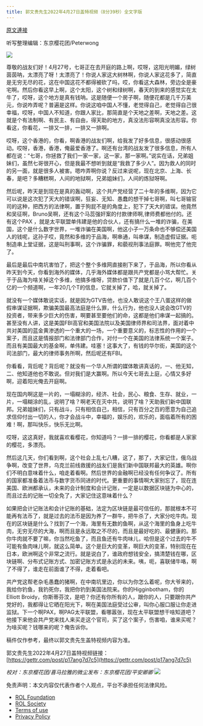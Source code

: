 ```yaml
---
title: 郭文贵先生2022年4月27日盖特视频（8分39秒）全文字版
---
```


[原文連接](https://gnews.org/zh-hans/2427895/)

听写整理编辑：东京樱花团/Peterwong
 
![](https://assets.gnews.org/wp-content/uploads/2022/04/04281.png)
 
尊敬的战友们好！4月27号，七哥正在去开庭的路上啊，哎呀，这阳光明媚，绿树茵茵呐，太漂亮了呀！太漂亮了！你说人家这大树林啊，你说人家这花多了，简直是无穷无尽的花，这在中国这花不都得被砍了吗，哎，你看这大森林，旁边全是豪宅啊。然后你看这早上啊，这个太阳，这个树和绿树啊，春天的到来的感觉实在太牛了，哎呀，这个地方是真有钱呐。这是随便一个房子啊，随便花都是几千万美元，你说咋弄呢？普遍是这样。你说这咱中国人不懂，老觉得自己，老觉得自己很幸福，哎呀，中国人不知道，你跟人家比，那简直是个天地之差啊，天地之差。这就是个有法制啊、有民主、有自由，得天助的地方，真没法形容啊真没法形容。你看这，你看花，一排又一排，一排又一排啊。
 
哎呀，这个香港的，你看，啊香港的战友们啊，给我发了好多信息，很感动很感动。哎呀，香港，香港，俺最爱香港了。啊还有台湾的战友发了很多信息，所有人都在说：“七哥，你拯救了我们一家一家，这一家，那一家啊。”说实在话，兄弟姐妹们，虽然七哥很开心，但是我最不想听到就是“我救了多少人”。因为救人的同时的另一面，就是很多人被害。嗯咋弄啊你说？反过来说呢，现在北京、上海、长春，是吧？多糟糕啊，人间的地狱啊，兄弟姐妹们，人间的炼狱呀啊。
 
然后呢，昨天是到现在是真的轰动啊，这个共产党经营了二十年的多维啊，因为它可以说是这次犯了天大的错误啊，狂妄、无知、愚蠢的想干掉七哥啊，叫七哥输官司的这种，把西方的法律啊，置于狗屁不是的角度上，犯下了天大的错误。他竟然和吴征啊，Bruno吴啊，还有这个马蕊强奸案的付款律师啊,律师费都他付的。还有这个PAX ，就是太平联盟单伟建是他的合伙人，还有搞什么一堆的诈骗，在美国，这个是什么数字世界，一堆诈骗在美国啊，他这小子一万条命也不够偿还美国人的钱呢，这孙子哎，竟然和多维的于品海，啊串通，叫串谋，制造虚假证据。呃制造串上堂证据，这是叫刑事啊，这个诈骗罪，和藐视刑事法庭罪。啊他完了他完了。
 
最后是最后中南坑害怕了，把这个整个多维网直接削下来了，于品海，所以你看从昨天到今天，你看到海外的媒体，几乎海外媒体都是跟共产党都是小骂大帮忙。关于于品海为啥关掉这个多维，他搞多维呀，贷款价值下了就是几百个亿，啊几百个亿的一个频道啊，一年20几个T的信息，它就关掉了，哈，就关掉了。
 
就没有一个媒体敢说实话，就是因为GTV告他，也没人敢说这个王八蛋这样的做假串谋证据啊，欺骗美国最高法庭是什么罪，什么行为，他也没人说会改GTV的投资者，带来多少巨大的伤害，啊要甚至要他们的命，这都是他们串谋一起搞的。甚至没有人讲，这是美国FBI高官和美国法院以及美国律师界和司法界，面对着中共对美国的蓝金黄渗透的一个重大的一场，一个重要意义的，标志性的作用的一个案子，而且这是情报部门和法律部门合作，对付一个在美国的法律系统一个案子。而且有美国最大的基金啊，单伟建。哇塞！这事大了，有钱的华尔街，美国的这个司法部门，最大的律师事务所啊，然后呢还有FBI。
 
你看看，背后呢？背后呢？就没有一个华人所谓的媒体敢讲真话的，一、他无知，二、他知道他也不敢说。但对我们是大赢啊。所以今天七哥去上庭，心情又多好啊，迎着阳光俺去开庭啊。
 
现在国内啊这是一片的，一塌糊涂的，经济、社会，民心、粮食、生存、就业，一片，一塌糊涂的乱，说明了啥？啊老天在灭中共，说明了啥？天助我们新中国联邦。兄弟姐妹们，只有战斗，只有相信自己，相信，只有百分之百的愿意为自己追求信仰付出一切的人，你才会战斗中，幸福的，娱乐的，欢乐的，面临着所有的困难！啊，那叫快乐，快乐无比啊。
 
哎呀，这这真好，我就喜欢看樱花，你知道吗？一排一排的樱花，你看都是人家家的樱花，多漂亮。
 
然后这几天，你们看到啊，这个社会上乱七八糟，这了，那了，大家记住，俄乌战争啊，改变了世界，乌克兰前线救援的战友们是我们新中国联邦最大的英雄。啊你们不明白意味着什么，咱走着看啊。然后世界的金融啊已经没有任何争议了。所有的国家都准备着法币与数字货币同进的时代。更重要的事情啊大家别忘了，现在连美国、欧洲都承认，未来的会计制度和会计记账，一定是以数据区块链为中心的，而且过去的记账一切全免了，大家记住这意味着什么？
 
如果把会计记账法和会计记账的基础，法定为区块链是最可信任的，那就根本不可能再有法币了，就是过去的法币是因为养了一群牛，把牛杀了，大家分吃牛肉。现在的区块链是什么？找到了一个海，海里有无数的鱼啊，从这个海里的鱼身上吃牛肉，无穷无尽的大海，啊而且是永远取之不尽的，而且是最好吃的、最健康的。那你牛肉就不要了嘛，你当然吃鱼了，而且鱼还有牛肉味儿，哈但是这个过去的牛不可能有鱼肉味儿啊，就这么简单。这个是巨大的变革，啊巨大的变革，特别现在在日本，欧洲啊这个非常之流行。就是说白了，谁政府想钱安全，搞清楚钱在哪，区块链啊、分布式记账方式、加密记账方式是永远的未来。咦，呃，喜联储牛咯，啊了不得了，谁走在前面谁了不得，走着看吧。
 
共产党这帮老杂毛愚蠢的猪啊，在中南坑里边，你以为你怎么着呢，你大爷来的，我给你钓鱼，我钓死你，我把你钓到美国法院来。你的Higginbotham，你的Elliott Broidy，你斯蒂芬汶，是吧？你还有你所有的人，跟你的人，只要跟你共产党好的，我都得让它晒在阳光下，啊在美国法庭受过公审，叫你心服口服让你走进监狱。下一个啊PAX，啊PAG太平联盟，看哪嚣张，现在太平联盟想干啥知道吧？他接下来他会共产党来找人来买走这个官司，买了这个案子，伤害咱，谁来买呢？为啥买呢？钱哪来的呢？俺告诉你。
 
稿件仅作参考，最终以郭文贵先生盖特视频内容为准。
 
郭文贵先生2022年4月27日盖特视频链接：[https://gettr.com/post/p17ang7d7c5](https://gettr.com/post/p17ang7d7c5)
 
*校对：东京樱花团/喜马拉雅的微尘发布：东京樱花团/平安卿卿*
 ![](https://assets.gnews.org/wp-content/uploads/2022/04/%E4%BA%8C%E7%BB%B4%E7%A0%81.jpg) 

免责声明：本文内容仅代表作者个人观点，平台不承担任何法律风险。
  
- [ROL Foundation](https://rolfoundation.org/)
- [ROL Society](https://rolsociety.org/)
- [Terms of use](https://gnews.org/terms-of-use-3/)
- [Privacy Policy](https://gnews.org/privacy-policy/)
